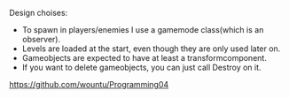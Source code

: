 Design choises:
* To spawn in players/enemies I use a gamemode class(which is an observer).
* Levels are loaded at the start, even though they are only used later on.
* Gameobjects are expected to have at least a transformcomponent.
* If you want to delete gameobjects, you can just call Destroy on it.



https://github.com/wountu/Programming04